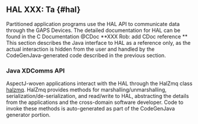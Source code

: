 ## HAL **XXX: Ta** {#hal}

Partitioned application programs use the HAL API to communicate data through the GAPS Devices.
The detailed documentation for HAL can be found in the C Documentation @CDoc **XXX Rob: add CDoc reference **
This section describes the Java interface to HAL as a reference only, as the actual interaction is hidden from the user and handled by the CodeGenJava-generated code described in the previous section.

### Java XDComms API

AspectJ-woven applications interact with the HAL through the HalZmq class [halzmq](#halzmq). HalZmq provides methods for marshalling/unmarshalling, serialization/de-serialization, and read/write to HAL, abstracting the details from the applications and the cross-domain software developer. 
Code to invoke these methods is auto-generated as part of the CodeGenJava generator portion.